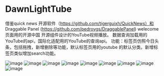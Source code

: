 # DawnLightTube
借鉴quick news 开源软件（https://github.com/tigerguixh/QuickNews）和 Draggable Panel (https://github.com/pedrovgs/DraggablePanel)
welecome页面用的开源中国
开源组件设计的YouTube视频播放。
数据查询加载用的YouTube的api，国际化适配用的YouTube的查询api。
功能：标签页仿照今日头条，包括拖拽，新增删除等功能，默认标签页用的youtube 的默认分类。新增标签页类似增加search功能。

![image](https://github.com/zangliguang/DawnLightTube/blob/master/Screenshots/S51012-163723.jpg)
![image](https://github.com/zangliguang/DawnLightTube/blob/master/Screenshots/S51012-163730.jpg)
![image](https://github.com/zangliguang/DawnLightTube/blob/master/Screenshots/S51012-163819.jpg)
![image](https://github.com/zangliguang/DawnLightTube/blob/master/Screenshots/S51012-163836.jpg)
![image](https://github.com/zangliguang/DawnLightTube/blob/master/Screenshots/S51012-163858.jpg)
![image](https://github.com/zangliguang/DawnLightTube/blob/master/Screenshots/S51012-163836.jpg)
![image](https://github.com/zangliguang/DawnLightTube/blob/master/Screenshots/S51012-163911.jpg)
![image](https://github.com/zangliguang/DawnLightTube/blob/master/Screenshots/S51012-163929.jpg)
![image](https://github.com/zangliguang/DawnLightTube/blob/master/Screenshots/S51012-171415.jpg)
